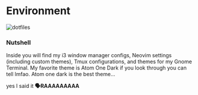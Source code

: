 # Environment

![dotfiles](https://github.com/user-attachments/assets/a8d0cbde-41c2-499d-9dac-4cc393b072c8)

### Nutshell

Inside you will find my i3 window manager configs, Neovim settings (including custom themes), Tmux configurations, and themes for my Gnome Terminal. My favorite theme is Atom One Dark if you look through you can tell lmfao. Atom one dark is the best theme...

yes I said it **🗣RAAAAAAAAA**
